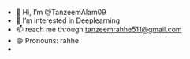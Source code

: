 - 👋 Hi, I’m @TanzeemAlam09
- 👀 I’m interested in Deeplearning
- 📫 reach me through tanzeemrahhe511@gmail.com
- 😄 Pronouns: rahhe
- 

<!---
TanzeemAlam09/TanzeemAlam09 is a ✨ special ✨ repository because its `README.md` (this file) appears on your GitHub profile.
You can click the Preview link to take a look at your changes.
--->
